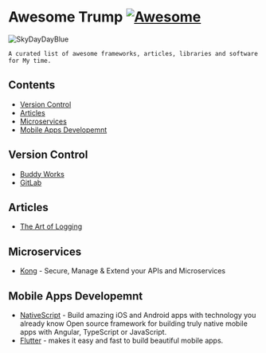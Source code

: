 # Awesome Trump [![Awesome](https://cdn.rawgit.com/sindresorhus/awesome/d7305f38d29fed78fa85652e3a63e154dd8e8829/media/badge.svg)](https://github.com/SkyDayDayBlue/awesome-sddb)

![SkyDayDayBlue](https://stores.org/wp-content/uploads/2017/07/blue_skies.jpg)


```
A curated list of awesome frameworks, articles, libraries and software for My time.
```

## Contents
- [Version Control](#version-control)
- [Articles](#articles)
- [Microservices](#microservices)
- [Mobile Apps Developemnt](#mobile-apps-developemnt)

## Version Control
- [Buddy Works](https://buddy.works/)
- [GitLab](https://about.gitlab.com/)

## Articles
- [The Art of Logging](https://www.codeproject.com/Articles/42354/The-Art-of-Logging)

## Microservices
- [Kong](https://getkong.org/) - Secure, Manage & Extend your APIs and Microservices

## Mobile Apps Developemnt
- [NativeScript](https://www.nativescript.org/) - Build amazing iOS and Android apps with technology you already know Open source framework for building truly native mobile apps with Angular, TypeScript or JavaScript.
- [Flutter](https://flutter.io/) - makes it easy and fast to build beautiful mobile apps. 
